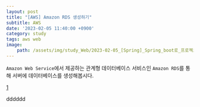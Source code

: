 ```yaml
---
layout: post
title: "[AWS] Amazon RDS 생성하기"
subtitle: AWS
date: '2023-02-05 11:40:00 +0900'
category: study
tags: aws web
image:
    path: /assets/img/study_Web/2023-02-05_[Spring]_Spring_boot로_프로젝트_생성하기/logo.png
---
```


`Amazon Web Service`에서 제공하는 관계형 데이터베이스 서비스인  `Amazon RDS`를 통해 서버에 데이터베이스를 생성해봅시다.


[1](/assets/img/study_Web/2023-02-05_[Spring]_Spring_boot로_프로젝트_생성하기/logo.png)


dddddd